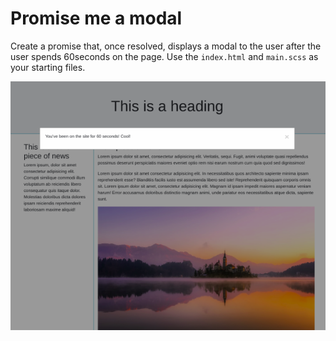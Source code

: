 # Promise me a modal


Create a promise that, once resolved, displays a modal to the user after the user spends 60seconds on the page. Use the `index.html` and `main.scss` as your starting files. 

![Modal](reference-images/modal.png)



